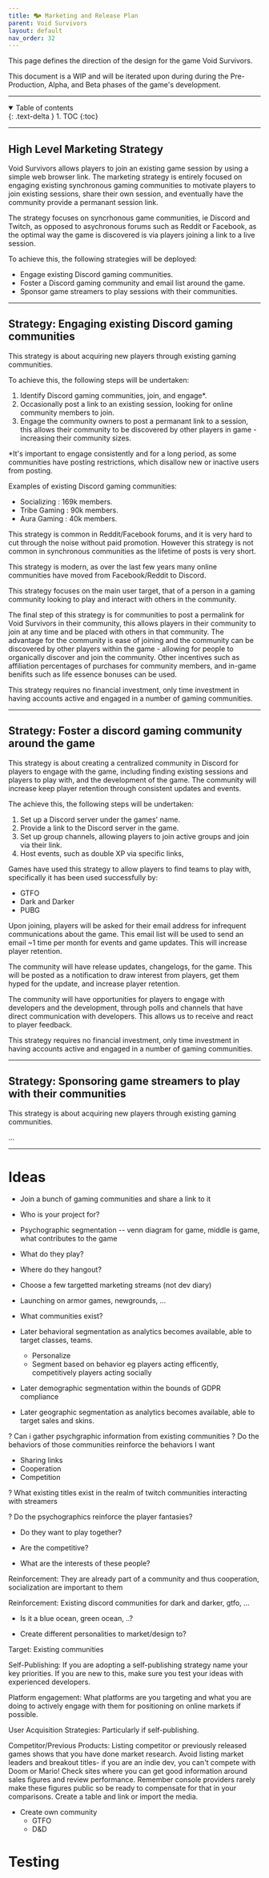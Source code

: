 ```yaml
---
title: 🗫 Marketing and Release Plan
parent: Void Survivors
layout: default
nav_order: 32
---
```


This page defines the direction of the design for the game Void Survivors.

This document is a WIP and will be iterated upon during during the Pre-Production, Alpha, and Beta phases of the game's development.

----

<details open markdown="block">
  <summary>
    Table of contents
  </summary>
  {: .text-delta }
1. TOC
{:toc}
</details>

----

## High Level Marketing Strategy

Void Survivors allows players to join an existing game session by using a simple web browser link. The marketing strategy is entirely focused on engaging existing synchronous gaming communities to motivate players to join existing sessions, share their own session, and eventually have the community provide a permanant session link.

The strategy focuses on syncrhonous game communities, ie Discord and Twitch, as opposed to asychronous forums such as Reddit or Facebook, as the optimal way the game is discovered is via players joining a link to a live session.

To achieve this, the following strategies will be deployed:
* Engage existing Discord gaming communities.
* Foster a Discord gaming community and email list around the game.
* Sponsor game streamers to play sessions with their communities.

----

## Strategy: Engaging existing Discord gaming communities

This strategy is about acquiring new players through existing gaming communities.

To achieve this, the following steps will be undertaken:
1. Identify Discord gaming communities, join, and engage*.
2. Occasionally post a link to an existing session, looking for online community members to join.
3. Engage the community owners to post a permanant link to a session, this allows their community to be discovered by other players in game - increasing their community sizes.

*It's important to engage consistently and for a long period, as some communities have posting restrictions, which disallow new or inactive users from posting.

Examples of existing Discord gaming communities:
* Socializing : 169k members.
* Tribe Gaming : 90k members.
* Aura Gaming : 40k members.

This strategy is common in Reddit/Facebook forums, and it is very hard to cut through the noise without paid promotion. However this strategy is not common in synchronous communities as the lifetime of posts is very short. 

This strategy is modern, as over the last few years many online communities have moved from Facebook/Reddit to Discord.

This strategy focuses on the main user target, that of a person in a gaming community looking to play and interact with others in the community.

The final step of this strategy is for communities to post a permalink for Void Survivors in their community, this allows players in their community to join at any time and be placed with others in that community. The advantage for the community is ease of joining and the community can be discovered by other players within the game - allowing for people to organically discover and join the community. Other incentives such as affiliation percentages of purchases for community members, and in-game benifits such as life essence bonuses can be used.

This strategy requires no financial investment, only time investment in having accounts active and engaged in a number of gaming communities.

----

## Strategy: Foster a discord gaming community around the game

This strategy is about creating a centralized community in Discord for players to engage with the game, including finding existing sessions and players to play with, and the development of the game. The community will increase keep player retention through consistent updates and events.

The achieve this, the following steps will be undertaken:
1. Set up a Discord server under the games' name.
2. Provide a link to the Discord server in the game.
3. Set up group channels, allowing players to join active groups and join via their link.
4. Host events, such as double XP via specific links, 

Games have used this strategy to allow players to find teams to play with, specifically it has been used successfully by:
* GTFO
* Dark and Darker
* PUBG

Upon joining, players will be asked for their email address for infrequent communications about the game. This email list will be used to send an email ~1 time per month for events and game updates. This will increase player retention.

The community will have release updates, changelogs, for the game. This will be posted as a notification to draw interest from players, get them hyped for the update, and increase player retention.

The community will have opportunities for players to engage with developers and the development, through polls and channels that have direct communication with developers. This allows us to receive and react to player feedback.

This strategy requires no financial investment, only time investment in having accounts active and engaged in a number of gaming communities.

----

## Strategy: Sponsoring game streamers to play with their communities

This strategy is about acquiring new players through existing gaming communities.

...


----






# Ideas
* Join a bunch of gaming communities and share a link to it
* Who is your project for?
* Psychographic segmentation -- venn diagram for game, middle is game, what contributes to the game
* What do they play?
* Where do they hangout?
* Choose a few targetted marketing streams (not dev diary)
* Launching on armor games, newgrounds, ...
* What communities exist?

* Later behavioral segmentation as analytics becomes available, able to target classes, teams.
  * Personalize
  * Segment based on behavior
  eg players acting efficently, competitively
  players acting socially

* Later demographic segmentation within the bounds of GDPR compliance

* Later geographic segmentation as analytics becomes available, able to target sales and skins.

? Can i gather psychgraphic information from existing communities
? Do the behaviors of those communities reinforce the behaviors I want
  * Sharing links
  * Cooperation
  * Competition

? What existing titles exist in the realm of twitch communities interacting with streamers

? Do the psychographics reinforce the player fantasies?
  * Do they want to play together?
  * Are the competitive?

* What are the interests of these people?

Reinforcement: They are already part of a community and thus cooperation, socialization are important to them

Reinforcement: Existing discord communities for dark and darker, gtfo, ...

* Is it a blue ocean, green ocean, ..?

* Create different personalities to market/design to?





Target: Existing communities

Self-Publishing: If you are adopting a self-publishing strategy name your key priorities. If you are new to this, make sure you test your ideas with experienced developers.

Platform engagement: What platforms are you targeting and what you are doing to actively engage with them for positioning on online markets if possible.

User Acquisition Strategies: Particularly if self-publishing.

Competitor/Previous Products: Listing competitor or previously released games shows that you have done market research. Avoid listing market leaders and breakout titles- if you are an indie dev, you can't compete with Doom or Mario! Check sites where you can get good information around sales figures and review performance. Remember console providers rarely make these figures public so be ready to compensate for that in your comparisons. Create a table and link or import the media.

* Create own community
    * GTFO
    * D&D

# Testing

